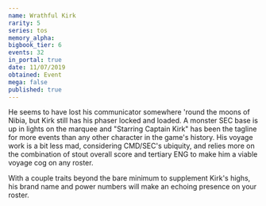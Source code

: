 ```yaml
---
name: Wrathful Kirk
rarity: 5
series: tos
memory_alpha:
bigbook_tier: 6
events: 32
in_portal: true
date: 11/07/2019
obtained: Event
mega: false
published: true
---
```


He seems to have lost his communicator somewhere 'round the moons of Nibia, but Kirk still has his phaser locked and loaded. A monster SEC base is up in lights on the marquee and "Starring Captain Kirk" has been the tagline for more events than any other character in the game's history. His voyage work is a bit less mad, considering CMD/SEC's ubiquity, and relies more on the combination of stout overall score and tertiary ENG to make him a viable voyage cog on any roster.

With a couple traits beyond the bare minimum to supplement Kirk's highs, his brand name and power numbers will make an echoing presence on your roster.
